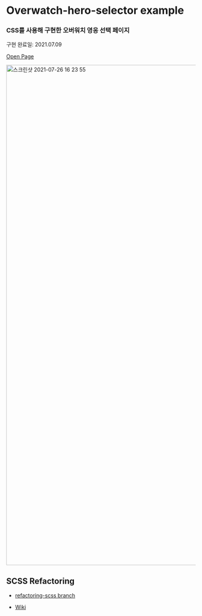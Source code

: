 # Overwatch-hero-selector example

### CSS를 사용해 구현한 오버워치 영웅 선택 페이지

구현 완료일: 2021.07.09

[Open Page](https://plutoin.github.io/overwatch-hero-selector/)

<img width="1332" alt="스크린샷 2021-07-26 16 23 55" src="https://user-images.githubusercontent.com/66389585/126952094-ef8c3468-8fce-4bea-ac45-784e47a68a58.gif">

## SCSS Refactoring
- [refactoring-scss branch](https://github.com/plutoin/overwatch-hero-selector/tree/refactoring-scss)

- [Wiki](https://github.com/plutoin/overwatch-hero-selector/wiki)